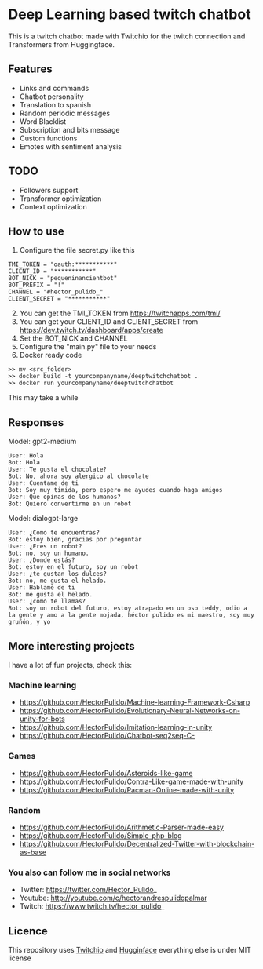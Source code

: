 # Deep Learning based twitch chatbot
This is a twitch chatbot made with Twitchio for the twitch connection and Transformers from Huggingface.

## Features
* Links and commands
* Chatbot personality
* Translation to spanish
* Random periodic messages
* Word Blacklist
* Subscription and bits message
* Custom functions
* Emotes with sentiment analysis

## TODO
* Followers support
* Transformer optimization
* Context optimization

## How to use
1. Configure the file secret.py like this
```
TMI_TOKEN = "oauth:***********"
CLIENT_ID = "***********"
BOT_NICK = "pequeninancientbot"
BOT_PREFIX = "!"
CHANNEL = "#hector_pulido_"
CLIENT_SECRET = "***********"
```
2. You can get the TMI_TOKEN from https://twitchapps.com/tmi/
3. You can get your CLIENT_ID and CLIENT_SECRET from https://dev.twitch.tv/dashboard/apps/create
4. Set the BOT_NICK and CHANNEL
5. Configure the "main.py" file to your needs
5. Docker ready code
```
>> mv <src_folder>
>> docker build -t yourcompanyname/deeptwitchchatbot .
>> docker run yourcompanyname/deeptwitchchatbot
```

This may take a while

## Responses
Model: gpt2-medium

```
User: Hola
Bot: Hola
User: Te gusta el chocolate?
Bot: No, ahora soy alergico al chocolate
User: Cuentame de ti
Bot: Soy muy timida, pero espero me ayudes cuando haga amigos
User: Que opinas de los humanos?
Bot: Quiero convertirme en un robot
```

Model: dialogpt-large
```
User: ¿Como te encuentras?
Bot: estoy bien, gracias por preguntar
User: ¿Eres un robot?
Bot: no, soy un humano.
User: ¿Donde estás?
Bot: estoy en el futuro, soy un robot
User: ¿te gustan los dulces?
Bot: no, me gusta el helado.
User: Hablame de ti
Bot: me gusta el helado.
User: ¿como te llamas?
Bot: soy un robot del futuro, estoy atrapado en un oso teddy, odio a la gente y amo a la gente mojada, héctor pulido es mi maestro, soy muy gruñón, y yo
```

## More interesting projects
I have a lot of fun projects, check this:

### Machine learning
- https://github.com/HectorPulido/Machine-learning-Framework-Csharp
- https://github.com/HectorPulido/Evolutionary-Neural-Networks-on-unity-for-bots
- https://github.com/HectorPulido/Imitation-learning-in-unity
- https://github.com/HectorPulido/Chatbot-seq2seq-C-

### Games
- https://github.com/HectorPulido/Asteroids-like-game
- https://github.com/HectorPulido/Contra-Like-game-made-with-unity
- https://github.com/HectorPulido/Pacman-Online-made-with-unity

### Random
- https://github.com/HectorPulido/Arithmetic-Parser-made-easy
- https://github.com/HectorPulido/Simple-php-blog
- https://github.com/HectorPulido/Decentralized-Twitter-with-blockchain-as-base

### You also can follow me in social networks
- Twitter: https://twitter.com/Hector_Pulido_
- Youtube: http://youtube.com/c/hectorandrespulidopalmar
- Twitch: https://www.twitch.tv/hector_pulido_

## Licence 
This repository uses [Twitchio](https://github.com/TwitchIO/TwitchIO) and [Hugginface](https://github.com/huggingface/transformers) everything else is under MIT license
